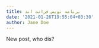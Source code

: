 ```yaml
---
title: برنامه نویس فرانت اند
date: '2021-01-26T19:55:04+03:30'
author: Jane Doe
---
```

New post, who dis?